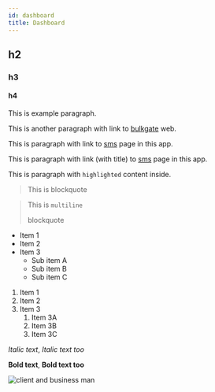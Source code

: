 ```yaml
---
id: dashboard
title: Dashboard
---
```


## h2
### h3
#### h4

This is example paragraph.

This is another paragraph with link to [bulkgate](https://www.bulkgate.com) web.

This is paragraph with link to [sms](sms.md) page in this app.

This is paragraph with link (with title) to [sms](sms.md "Link with title") page in this app.

This is paragraph with `highlighted` content inside.

> This is blockquote

> This is `multiline`
>
> blockquote

- Item 1
- Item 2
- Item 3
    - Sub item A
    - Sub item B
    - Sub item C
    
    
1. Item 1
1. Item 2
1. Item 3
    1. Item 3A
    1. Item 3B
    1. Item 3C
    
    
*Italic text*, _Italic text too_

**Bold text**, __Bold text too__

![client and business man](https://www.bulkgate.com/wp-content/themes/bulkgate.com/images/bg/affiliate.jpg)